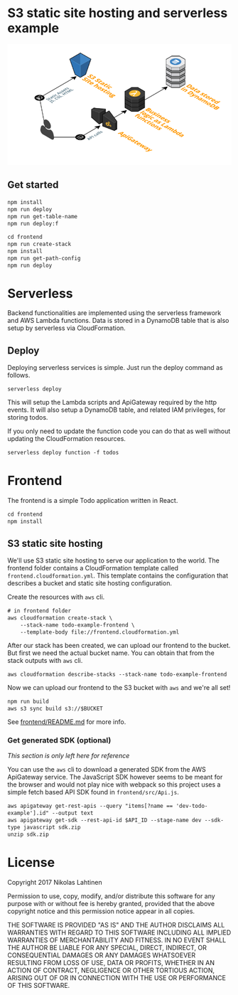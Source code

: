 # S3 static site hosting and serverless example

![aws resources](resources.png)

## Get started

```
npm install
npm run deploy
npm run get-table-name
npm run deploy:f
```

```
cd frontend
npm run create-stack
npm install
npm run get-path-config
npm run deploy
```

# Serverless

Backend functionalities are implemented using the serverless framework and AWS Lambda functions.
Data is stored in a DynamoDB table that is also setup by serverless via CloudFormation.

## Deploy

Deploying serverless services is simple. Just run the deploy command as follows.

```
serverless deploy
```

This will setup the Lambda scripts and ApiGateway required by the http events. It will also setup a DynamoDB table,
and related IAM privileges, for storing todos.

If you only need to update the function code you can do that as well without updating the CloudFormation resources.

```
serverless deploy function -f todos
```

# Frontend

The frontend is a simple Todo application written in React.

```
cd frontend
npm install
```

## S3 static site hosting

We'll use S3 static site hosting to serve our application to the world. The frontend folder contains a CloudFormation
template called `frontend.cloudformation.yml`. This template contains the configuration that describes a bucket and
static site hosting configuration.

Create the resources with `aws` cli.

```
# in frontend folder
aws cloudformation create-stack \
	--stack-name todo-example-frontend \
	--template-body file://frontend.cloudformation.yml
```

After our stack has been created, we can upload our frontend to the bucket. But first we need the actual bucket name.
You can obtain that from the stack outputs with `aws` cli.

```
aws cloudformation describe-stacks --stack-name todo-example-frontend
```

Now we can upload our frontend to the S3 bucket with `aws` and we're all set!

```
npm run build
aws s3 sync build s3://$BUCKET
```

See [frontend/README.md](frontend/README.md) for more info.

### Get generated SDK (optional)

*This section is only left here for reference*

You can use the `aws` cli to download a generated SDK from the AWS ApiGateway service. The JavaScript SDK
however seems to be meant for the browser and would not play nice with webpack so this project uses a simple
fetch based API SDK found in `frontend/src/Api.js`.

```
aws apigateway get-rest-apis --query "items[?name == 'dev-todo-example'].id" --output text
aws apigateway get-sdk --rest-api-id $API_ID --stage-name dev --sdk-type javascript sdk.zip
unzip sdk.zip
```

# License

Copyright 2017 Nikolas Lahtinen

Permission to use, copy, modify, and/or distribute this software for any purpose with or without fee is hereby granted, provided that the above copyright notice and this permission notice appear in all copies.

THE SOFTWARE IS PROVIDED "AS IS" AND THE AUTHOR DISCLAIMS ALL WARRANTIES WITH REGARD TO THIS SOFTWARE INCLUDING ALL IMPLIED WARRANTIES OF MERCHANTABILITY AND FITNESS. IN NO EVENT SHALL THE AUTHOR BE LIABLE FOR ANY SPECIAL, DIRECT, INDIRECT, OR CONSEQUENTIAL DAMAGES OR ANY DAMAGES WHATSOEVER RESULTING FROM LOSS OF USE, DATA OR PROFITS, WHETHER IN AN ACTION OF CONTRACT, NEGLIGENCE OR OTHER TORTIOUS ACTION, ARISING OUT OF OR IN CONNECTION WITH THE USE OR PERFORMANCE OF THIS SOFTWARE.
